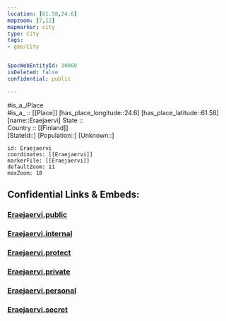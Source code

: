 ```yaml
---
location: [61.58,24.6] 
mapzoom: [7,12] 
mapmarker: city 
type: City
tags:
- geo/City


SpocWebEntityId: 30060
isDeleted: false
confidential: public

---
```

#is_a_/Place  
#is_a_ :: [[Place]] 
[has_place_longitude::24.6] 
[has_place_latitude::61.58] 
[name::Eraejaervi] 
State ::  
Country :: [[Finland]]  
[StateId::] 
[Population::] 
[Unknown::] 


```leaflet
id: Eraejaervi
coordinates: [[Eraejaervi]] 
markerFile: [[Eraejaervi]] 
defaultZoom: 11 
maxZoom: 18
```


## Confidential Links & Embeds: 

### [Eraejaervi.public](/_public/\Earth\Continent\Europe\Europe~North\Finland\Provinces~Finland\Western_Finland\counties~Western_Finland\Pirkanmaa\CityEraejaervi.public.md) 

### [Eraejaervi.internal](/_internal/\Earth\Continent\Europe\Europe~North\Finland\Provinces~Finland\Western_Finland\counties~Western_Finland\Pirkanmaa\CityEraejaervi.internal.md) 

### [Eraejaervi.protect](/_protect/\Earth\Continent\Europe\Europe~North\Finland\Provinces~Finland\Western_Finland\counties~Western_Finland\Pirkanmaa\CityEraejaervi.protect.md) 

### [Eraejaervi.private](/_private/\Earth\Continent\Europe\Europe~North\Finland\Provinces~Finland\Western_Finland\counties~Western_Finland\Pirkanmaa\CityEraejaervi.private.md) 

### [Eraejaervi.personal](/_personal/\Earth\Continent\Europe\Europe~North\Finland\Provinces~Finland\Western_Finland\counties~Western_Finland\Pirkanmaa\CityEraejaervi.personal.md) 

### [Eraejaervi.secret](/_secret/\Earth\Continent\Europe\Europe~North\Finland\Provinces~Finland\Western_Finland\counties~Western_Finland\Pirkanmaa\CityEraejaervi.secret.md)

